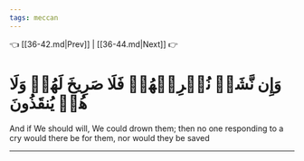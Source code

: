 ```yaml
---
tags: meccan
---
```


👈 [[36-42.md|Prev]] | [[36-44.md|Next]] 👉

# وَإِن نَّشَأۡ نُغۡرِقۡهُمۡ فَلَا صَرِيخَ لَهُمۡ وَلَا هُمۡ يُنقَذُونَ

And if We should will, We could drown them; then no one responding to a cry would there be for them, nor would they be saved

---

